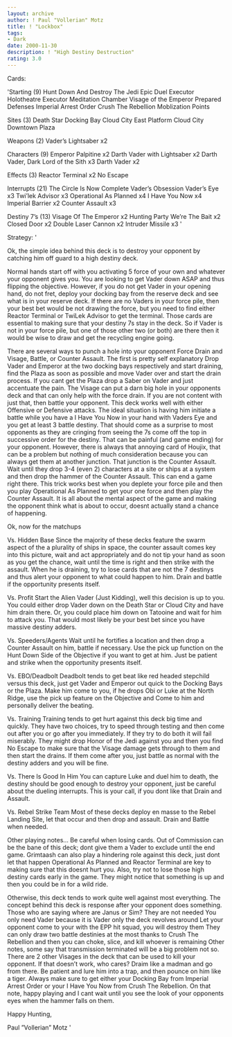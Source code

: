 ```yaml
---
layout: archive
author: ! Paul "Vollerian" Motz
title: ! "Lockbox"
tags:
- Dark
date: 2000-11-30
description: ! "High Destiny Destruction"
rating: 3.0
---
```

Cards: 

'Starting (9)
Hunt Down And Destroy The Jedi
Epic Duel
Executor Holotheatre
Executor Meditation Chamber
Visage of the Emperor
Prepared Defenses
Imperial Arrest Order
Crush The Rebellion
Moblization Points

Sites (3)
Death Star Docking Bay
Cloud City East Platform
Cloud City Downtown Plaza

Weapons (2)
Vader’s Lightsaber x2

Characters (9)
Emperor Palpitine x2
Darth Vader with Lightsaber x2
Darth Vader, Dark Lord of the Sith x3
Darth Vader x2

Effects (3)
Reactor Terminal x2
No Escape

Interrupts (21)
The Circle Is Now Complete
Vader’s Obsession
Vader’s Eye x3
Twi’lek Advisor x3
Operational As Planned x4
I Have You Now x4
Imperial Barrier x2
Counter Assault x3

Destiny 7’s (13)
Visage Of The Emperor x2
Hunting Party
We’re The Bait x2
Closed Door x2
Double Laser Cannon x2
Intruder Missile x3 '

Strategy: '

Ok, the simple idea behind this deck is to destroy your opponent by catching him off guard to a high destiny deck.

Normal hands start off with you activating 5 force of your own and whatever your opponent gives you.  You are looking to get Vader down ASAP and thus flipping the objective.  However, if you do not get Vader in your opening hand, do not fret, deploy your docking bay from the reserve deck and see what is in your reserve deck.	If there are no Vaders in your force pile, then your best bet would be not drawing the force, but you need to find either Reactor Terminal or TwiLek Advisor to get the terminal.  Those cards are essential to making sure that your destiny 7s stay in the deck.  So if Vader is not in your force pile, but one of those other two (or both) are there then it would be wise to draw and get the recycling engine going.

There are several ways to punch a hole into your opponent Force Drain and Visage, Battle, or Counter Assault.	The first is pretty self explanatory Drop Vader and Emperor at the two docking bays respectively and start draining, find the Plaza as soon as possible and move Vader over and start the drain process.  If you cant get the Plaza drop a Saber on Vader and just accentuate the pain.  The Visage can put a darn big hole in your opponents deck and that can only help with the force drain.  If you are not content with just that, then battle your opponent.  This deck works well with either Offensive or Defensive attacks.  The ideal situation is having him initiate a battle while you have a I Have You Now in your hand with Vaders Eye and you get at least 3 battle destiny.	That should come as a surprise to most opponents as they are cringing from seeing the 7s come off the top in successive order for the destiny. That can be painful (and game ending) for your opponent.  However, there is always that annoying card of Houjix, that can be a problem but nothing of much consideration because you can always get them at another junction.  That junction is the Counter Assault.  Wait until they drop 3-4 (even 2) characters at a site or ships at a system and then drop the hammer of the Counter Assault.  This can end a game right there.  This trick works best when you deplete your force pile and then you play Operational As Planned to get your one force and then play the Counter Assault.  It is all about the mental aspect of the game and making the opponent think what is about to occur, doesnt actually stand a chance of happening.

Ok, now for the matchups

Vs. Hidden Base
Since the majority of these decks feature the swarm aspect of the a plurality of ships in space, the counter assault comes key into this picture, wait and act appropriately and do not tip your hand as soon as you get the chance, wait until the time is right and then strike with the assault.  When he is draining, try to lose cards that are not the 7 destinys and thus alert your opponent to what could happen to him.  Drain and battle if the opportunity presents itself.

Vs. Profit
Start the Alien Vader (Just Kidding), well this decision is up to you.	You could either drop Vader down on the Death Star or Cloud City and have him drain there.  Or, you could place him down on Tatooine and wait for him to attack you.  That would most likely be your best bet since you have massive destiny adders.

Vs. Speeders/Agents
Wait until he fortifies a location and then drop a Counter Assault on him, battle if necessary.  Use the pick up function on the Hunt Down Side of the Objective if you want to get at him.  Just be patient and strike when the opportunity presents itself.

Vs. EBO/Deadbolt
Deadbolt tends to get beat like red headed stepchild versus this deck, just get Vader and Emperor out quick to the Docking Bays or the Plaza.  Make him come to you, if he drops Obi or Luke at the North Ridge, use the pick up feature on the Objective and Come to him and personally deliver the beating.

Vs. Training
Training tends to get hurt against this deck big time and quickly.  They have two choices, try to speed through testing and then come out after you or go after you immediately.  If they try to do both it will fail miserably.  They might drop Honor of the Jedi against you and then you find No Escape to make sure that the Visage damage gets through to them and then start the drains.  If them come after you, just battle as normal with the destiny adders and you will be fine.

Vs. There Is Good In Him
You can capture Luke and duel him to death, the destiny should be good enough to destroy your opponent, just be careful about the dueling interrupts.  This is your call, if you dont like that Drain and Assault.

Vs. Rebel Strike Team
Most of these decks deploy en masse to the Rebel Landing Site, let that occur and then drop and assault.  Drain and Battle when needed.

Other playing notes...
Be careful when losing cards.  Out of Commission can be the bane of this deck; dont give them a Vader to exclude until the end game.  Grimtaash can also play a hindering role against this deck, just dont let that happen Operational As Planned and Reactor Terminal are key to making sure that this doesnt hurt you. Also, try not to lose those high destiny cards early in the game.  They might notice that something is up and then you could be in for a wild ride.

Otherwise, this deck tends to work quite well against most everything.	The concept behind this deck is response after your opponent does something.  Those who are saying where are Janus or Sim?  They are not needed  You only need Vader because it is Vader only the deck revolves around Let your opponent come to your with the EPP hit squad, you will destroy them  They can only draw two battle destinies at the most thanks to Crush The Rebellion and then you can choke, slice, and kill whoever is remaining  Other notes, some say that transmission terminated will be a big problem not so.  There are 2 other Visages in the deck that can be used to kill your opponent.  If that doesn’t work, who cares?  Draim like a madman and go from there.  Be patient and lure him into a trap, and then pounce on him like a tiger.  Always make sure to get either your Docking Bay from Imperial Arrest Order or your I Have You Now from Crush The Rebellion.  On that note, happy playing and I cant wait until you see the look of your opponents eyes when the hammer falls on them.

Happy Hunting,

Paul ”Vollerian” Motz
'